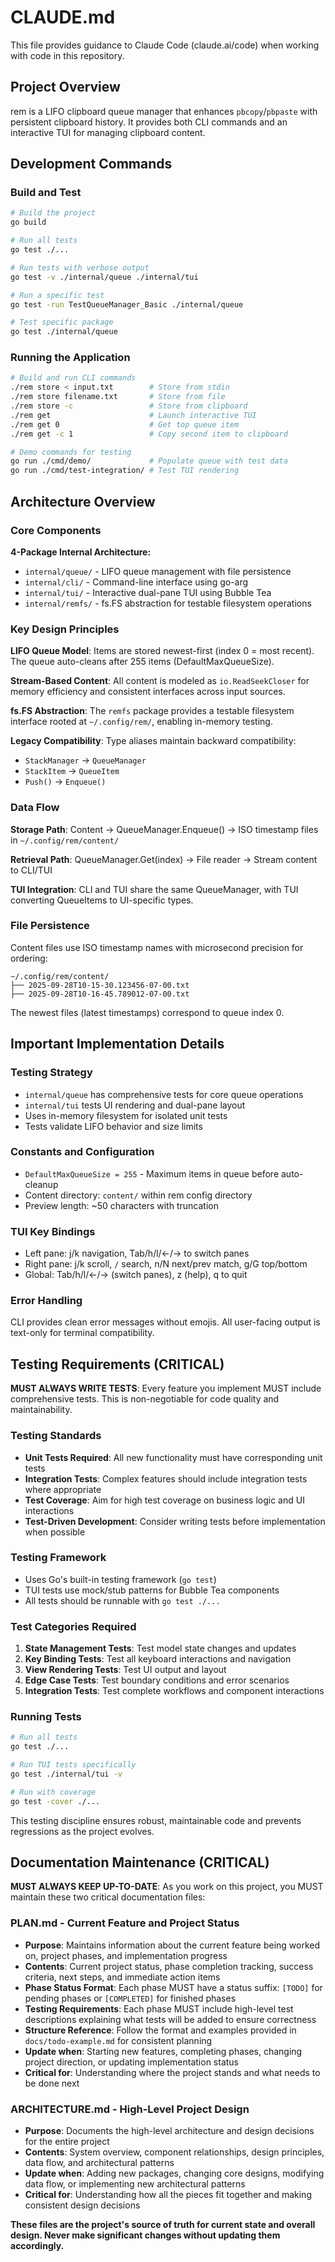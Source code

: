 # CLAUDE.md

This file provides guidance to Claude Code (claude.ai/code) when working with code in this repository.

## Project Overview

rem is a LIFO clipboard queue manager that enhances `pbcopy`/`pbpaste` with persistent clipboard history. It provides both CLI commands and an interactive TUI for managing clipboard content.

## Development Commands

### Build and Test
```bash
# Build the project
go build

# Run all tests
go test ./...

# Run tests with verbose output
go test -v ./internal/queue ./internal/tui

# Run a specific test
go test -run TestQueueManager_Basic ./internal/queue

# Test specific package
go test ./internal/queue
```

### Running the Application
```bash
# Build and run CLI commands
./rem store < input.txt        # Store from stdin
./rem store filename.txt       # Store from file
./rem store -c                 # Store from clipboard
./rem get                      # Launch interactive TUI
./rem get 0                    # Get top queue item
./rem get -c 1                 # Copy second item to clipboard

# Demo commands for testing
go run ./cmd/demo/             # Populate queue with test data
go run ./cmd/test-integration/ # Test TUI rendering
```

## Architecture Overview

### Core Components

**4-Package Internal Architecture:**
- `internal/queue/` - LIFO queue management with file persistence
- `internal/cli/` - Command-line interface using go-arg
- `internal/tui/` - Interactive dual-pane TUI using Bubble Tea
- `internal/remfs/` - fs.FS abstraction for testable filesystem operations

### Key Design Principles

**LIFO Queue Model**: Items are stored newest-first (index 0 = most recent). The queue auto-cleans after 255 items (DefaultMaxQueueSize).

**Stream-Based Content**: All content is modeled as `io.ReadSeekCloser` for memory efficiency and consistent interfaces across input sources.

**fs.FS Abstraction**: The `remfs` package provides a testable filesystem interface rooted at `~/.config/rem/`, enabling in-memory testing.

**Legacy Compatibility**: Type aliases maintain backward compatibility:
- `StackManager` → `QueueManager`
- `StackItem` → `QueueItem`
- `Push()` → `Enqueue()`

### Data Flow

**Storage Path**: Content → QueueManager.Enqueue() → ISO timestamp files in `~/.config/rem/content/`

**Retrieval Path**: QueueManager.Get(index) → File reader → Stream content to CLI/TUI

**TUI Integration**: CLI and TUI share the same QueueManager, with TUI converting QueueItems to UI-specific types.

### File Persistence

Content files use ISO timestamp names with microsecond precision for ordering:
```
~/.config/rem/content/
├── 2025-09-28T10-15-30.123456-07-00.txt
├── 2025-09-28T10-16-45.789012-07-00.txt
```

The newest files (latest timestamps) correspond to queue index 0.

## Important Implementation Details

### Testing Strategy
- `internal/queue` has comprehensive tests for core queue operations
- `internal/tui` tests UI rendering and dual-pane layout
- Uses in-memory filesystem for isolated unit tests
- Tests validate LIFO behavior and size limits

### Constants and Configuration
- `DefaultMaxQueueSize = 255` - Maximum items in queue before auto-cleanup
- Content directory: `content/` within rem config directory
- Preview length: ~50 characters with truncation

### TUI Key Bindings
- Left pane: j/k navigation, Tab/h/l/←/→ to switch panes
- Right pane: j/k scroll, `/` search, n/N next/prev match, g/G top/bottom
- Global: Tab/h/l/←/→ (switch panes), z (help), q to quit

### Error Handling
CLI provides clean error messages without emojis. All user-facing output is text-only for terminal compatibility.

## Testing Requirements (CRITICAL)

**MUST ALWAYS WRITE TESTS**: Every feature you implement MUST include comprehensive tests. This is non-negotiable for code quality and maintainability.

### Testing Standards
- **Unit Tests Required**: All new functionality must have corresponding unit tests
- **Integration Tests**: Complex features should include integration tests where appropriate
- **Test Coverage**: Aim for high test coverage on business logic and UI interactions
- **Test-Driven Development**: Consider writing tests before implementation when possible

### Testing Framework
- Uses Go's built-in testing framework (`go test`)
- TUI tests use mock/stub patterns for Bubble Tea components
- All tests should be runnable with `go test ./...`

### Test Categories Required
1. **State Management Tests**: Test model state changes and updates
2. **Key Binding Tests**: Test all keyboard interactions and navigation
3. **View Rendering Tests**: Test UI output and layout
4. **Edge Case Tests**: Test boundary conditions and error scenarios
5. **Integration Tests**: Test complete workflows and component interactions

### Running Tests
```bash
# Run all tests
go test ./...

# Run TUI tests specifically
go test ./internal/tui -v

# Run with coverage
go test -cover ./...
```

This testing discipline ensures robust, maintainable code and prevents regressions as the project evolves.

## Documentation Maintenance (CRITICAL)

**MUST ALWAYS KEEP UP-TO-DATE**: As you work on this project, you MUST maintain these two critical documentation files:

### PLAN.md - Current Feature and Project Status
- **Purpose**: Maintains information about the current feature being worked on, project phases, and implementation progress
- **Contents**: Current project status, phase completion tracking, success criteria, next steps, and immediate action items
- **Phase Status Format**: Each phase MUST have a status suffix: `[TODO]` for pending phases or `[COMPLETED]` for finished phases
- **Testing Requirements**: Each phase MUST include high-level test descriptions explaining what tests will be added to ensure correctness
- **Structure Reference**: Follow the format and examples provided in `docs/todo-example.md` for consistent planning
- **Update when**: Starting new features, completing phases, changing project direction, or updating implementation status
- **Critical for**: Understanding where the project stands and what needs to be done next

### ARCHITECTURE.md - High-Level Project Design
- **Purpose**: Documents the high-level architecture and design decisions for the entire project
- **Contents**: System overview, component relationships, design principles, data flow, and architectural patterns
- **Update when**: Adding new packages, changing core designs, modifying data flow, or implementing new architectural patterns
- **Critical for**: Understanding how all the pieces fit together and making consistent design decisions

**These files are the project's source of truth for current state and overall design. Never make significant changes without updating them accordingly.**
